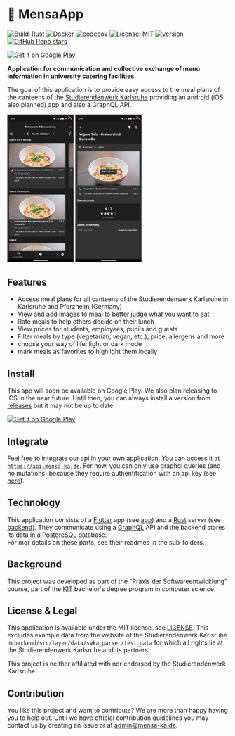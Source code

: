 # 🥘 MensaApp

<!--- [![Build-Android](https://github.com/kronos-et-al/MensaApp/actions/workflows/main.yml/badge.svg)](https://github.com/kronos-et-al/MensaApp/actions/workflows/main.yml)--> 
[![Build-Rust](https://github.com/kronos-et-al/MensaApp/actions/workflows/rust.yml/badge.svg)](https://github.com/kronos-et-al/MensaApp/actions/workflows/rust.yml) [![Docker](https://ghcr-badge.egpl.dev/kronos-et-al/mensa-app/size?color=%2344cc11&tag=latest&label=docker+image+size&trim=)](https://github.com/kronos-et-al/MensaApp/pkgs/container/mensa-app) [![codecov](https://codecov.io/gh/kronos-et-al/MensaApp/branch/main/graph/badge.svg?token=2CZXSPAP48)](https://codecov.io/gh/kronos-et-al/MensaApp) [![License: MIT](https://img.shields.io/badge/License-MIT-yellow.svg)](https://github.com/kronos-et-al/MensaApp/blob/main/LICENSE) [![version](https://shields.io/github/v/release/kronos-et-al/MensaApp)](https://github.com/kronos-et-al/MensaApp/releases) [![GitHub Repo stars](https://img.shields.io/github/stars/kronos-et-al/MensaApp)](https://github.com/kronos-et-al/MensaApp/stargazers)

<a href='https://play.google.com/store/apps/details?id=de.mensa_ka.app&pli=1&pcampaignid=pcampaignidMKT-Other-global-all-co-prtnr-py-PartBadge-Mar2515-1'><img alt='Get it on Google Play' src='https://play.google.com/intl/en_us/badges/static/images/badges/en_badge_web_generic.png' width=100em/></a>



**Application for communication and collective exchange of
menu information in university catering facilities.**

The goal of this application is to provide easy access to the meal plans of the canteens of the [Studierendenwerk Karlsruhe](https://www.sw-ka.de/de/hochschulgastronomie/speiseplan) providing an android (iOS also planned) app and also a GraphQL API.

<img src="doc/img/gallery_view.webp" alt="galery view" width=30%/>
<img src="doc/img/deatil_view.webp" alt="meal detail view" width=30%/>
<!-- TODO more and better images -->

## Features
- Access meal plans for all canteens of the Studierendenwerk Karlsruhe in Karlsruhe and Pforzheim (Germany)
- View and add images to meal to better judge what you want to eat
- Rate meals to help others decide on their lunch
- View prices for students, employees, pupils and guests
- Filter meals by type (vegetarian, vegan, etc.), price, allergens and more
- choose your way of life: light or dark mode
- mark meals as favorites to highlight them locally

## Install
This app will soon be available on Google Play. We also plan releasing to iOS in the near future. Until then, you can always install a version from [releases](https://github.com/kronos-et-al/MensaApp/releases) but it may not be up to date.

<a href='https://play.google.com/store/apps/details?id=de.mensa_ka.app&pli=1&pcampaignid=pcampaignidMKT-Other-global-all-co-prtnr-py-PartBadge-Mar2515-1'><img alt='Get it on Google Play' src='https://play.google.com/intl/en_us/badges/static/images/badges/en_badge_web_generic.png' width=200em/></a>

## Integrate
Feel free to integrate our api in your own application. You can access it at [`https://api.mensa-ka.de`](https://api.mensa-ka.de).
For now, you can only use graphql queries (and no mutations) because they require authentification with an api key (see [here](doc/ApiAuth.md)).

## Technology
This application consists of a [Flutter](https://flutter.dev/) app (see [app](app/README.md)) and a [Rust](https://www.rust-lang.org/) server (see [backend](backend/README.md)).
They communicate using a [GraphQL](https://graphql.org/) API and the backend stores its data in a [PostgreSQL](https://www.postgresql.org/) database.  
For mor details on these parts, see their readmes in the sub-folders.

## Background
This project was developed as part of the "Praxis der Softwareentwicklung" course, part of the [KIT](https://www.kit.edu) bachelor's degree program in computer science.

## License & Legal
This application is available under the MIT license, see [LICENSE](LICENSE).
This excludes example data from the website of the Studierendenwerk Karlsruhe in `backend/src/layer/data/swka_parser/test_data` for which all rights lie at the Studierendenwerk Karlsruhe and its partners.

This project is neither affiliated with nor endorsed by the Studierendenwerk Karlsruhe.

## Contribution
You like this project and want to contribute? We are more than happy having you to help out. Until we have official contribution guidelines you may contact us by creating an issue or at [admin@mensa-ka.de](mailto:admin@mensa-ka.de).
